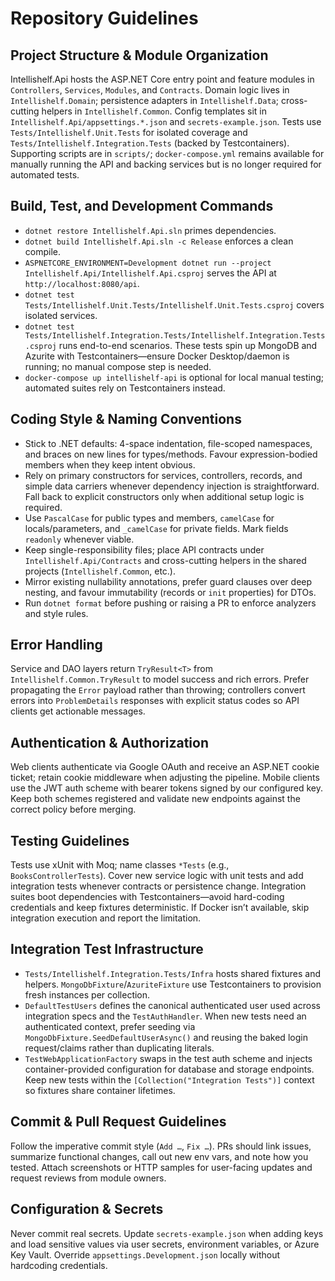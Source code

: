 # Repository Guidelines

## Project Structure & Module Organization
Intellishelf.Api hosts the ASP.NET Core entry point and feature modules in `Controllers`, `Services`, `Modules`, and `Contracts`. Domain logic lives in `Intellishelf.Domain`; persistence adapters in `Intellishelf.Data`; cross-cutting helpers in `Intellishelf.Common`. Config templates sit in `Intellishelf.Api/appsettings.*.json` and `secrets-example.json`. Tests use `Tests/Intellishelf.Unit.Tests` for isolated coverage and `Tests/Intellishelf.Integration.Tests` (backed by Testcontainers). Supporting scripts are in `scripts/`; `docker-compose.yml` remains available for manually running the API and backing services but is no longer required for automated tests.

## Build, Test, and Development Commands
- `dotnet restore Intellishelf.Api.sln` primes dependencies.
- `dotnet build Intellishelf.Api.sln -c Release` enforces a clean compile.
- `ASPNETCORE_ENVIRONMENT=Development dotnet run --project Intellishelf.Api/Intellishelf.Api.csproj` serves the API at `http://localhost:8080/api`.
- `dotnet test Tests/Intellishelf.Unit.Tests/Intellishelf.Unit.Tests.csproj` covers isolated services.
- `dotnet test Tests/Intellishelf.Integration.Tests/Intellishelf.Integration.Tests.csproj` runs end-to-end scenarios. These tests spin up MongoDB and Azurite with Testcontainers—ensure Docker Desktop/daemon is running; no manual compose step is needed.
- `docker-compose up intellishelf-api` is optional for local manual testing; automated suites rely on Testcontainers instead.

## Coding Style & Naming Conventions
- Stick to .NET defaults: 4-space indentation, file-scoped namespaces, and braces on new lines for types/methods. Favour expression-bodied members when they keep intent obvious.
- Rely on primary constructors for services, controllers, records, and simple data carriers whenever dependency injection is straightforward. Fall back to explicit constructors only when additional setup logic is required.
- Use `PascalCase` for public types and members, `camelCase` for locals/parameters, and `_camelCase` for private fields. Mark fields `readonly` whenever viable.
- Keep single-responsibility files; place API contracts under `Intellishelf.Api/Contracts` and cross-cutting helpers in the shared projects (`Intellishelf.Common`, etc.).
- Mirror existing nullability annotations, prefer guard clauses over deep nesting, and favour immutability (records or `init` properties) for DTOs.
- Run `dotnet format` before pushing or raising a PR to enforce analyzers and style rules.

## Error Handling
Service and DAO layers return `TryResult<T>` from `Intellishelf.Common.TryResult` to model success and rich errors. Prefer propagating the `Error` payload rather than throwing; controllers convert errors into `ProblemDetails` responses with explicit status codes so API clients get actionable messages.

## Authentication & Authorization
Web clients authenticate via Google OAuth and receive an ASP.NET cookie ticket; retain cookie middleware when adjusting the pipeline. Mobile clients use the JWT auth scheme with bearer tokens signed by our configured key. Keep both schemes registered and validate new endpoints against the correct policy before merging.

## Testing Guidelines
Tests use xUnit with Moq; name classes `*Tests` (e.g., `BooksControllerTests`). Cover new service logic with unit tests and add integration tests whenever contracts or persistence change. Integration suites boot dependencies with Testcontainers—avoid hard-coding credentials and keep fixtures deterministic. If Docker isn’t available, skip integration execution and report the limitation.

## Integration Test Infrastructure
- `Tests/Intellishelf.Integration.Tests/Infra` hosts shared fixtures and helpers. `MongoDbFixture`/`AzuriteFixture` use Testcontainers to provision fresh instances per collection.
- `DefaultTestUsers` defines the canonical authenticated user used across integration specs and the `TestAuthHandler`. When new tests need an authenticated context, prefer seeding via `MongoDbFixture.SeedDefaultUserAsync()` and reusing the baked login request/claims rather than duplicating literals.
- `TestWebApplicationFactory` swaps in the test auth scheme and injects container-provided configuration for database and storage endpoints. Keep new tests within the `[Collection("Integration Tests")]` context so fixtures share container lifetimes.

## Commit & Pull Request Guidelines
Follow the imperative commit style (`Add …`, `Fix …`). PRs should link issues, summarize functional changes, call out new env vars, and note how you tested. Attach screenshots or HTTP samples for user-facing updates and request reviews from module owners.

## Configuration & Secrets
Never commit real secrets. Update `secrets-example.json` when adding keys and load sensitive values via user secrets, environment variables, or Azure Key Vault. Override `appsettings.Development.json` locally without hardcoding credentials.
